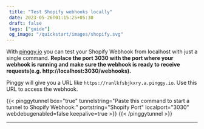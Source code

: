 ```yaml
---
 title: "Test Shopify webhooks locally" 
 date: 2023-05-26T01:15:25+05:30 
 draft: false 
 tags: ["guide"]
 og_image: "/quickstart/images/shopify.svg"
---
```


With [pinggy.io](https://pinggy.io) you can test your Shopify Webhook from localhost with just a single command. **Replace the port 3030 with the port where your webhook is running and make sure the webhook is ready to receive requests(e.g. http://localhost:3030/webhooks).**

Pinggy will give you a URL like `https://ranlkfsbjkxry.a.pinggy.io`. Use this URL to access the webhook.

{{< pinggytunnel box="true" tunnelstring="Paste this command to start a tunnel to Shopify Webhook:" portstring="Shopify Port" localport="3030" webdebugenabled=false keepalive=true >}}
{{< /pinggytunnel >}}

<hr>
